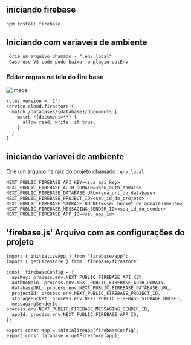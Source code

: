 ## iniciando firebase
````
npm install firebase
````
## Iniciando com variaveis de ambiente
````
 Crie um arquivo chamado - ".env.local"
 Caso use VS'code pode baixar o plugin dotEnv
````


###  Editar regras na tela do fire base

![image](https://github.com/FranciscoWallison/nextjs_firebase_api_simples/assets/19413241/c49326a0-6e51-4e6a-aa3c-3d204cfa9c94)


````
rules_version = '2';
service cloud.firestore {
  match /databases/{database}/documents {
    match /{document=**} {
      allow read, write: if true;
    }
  }
}

````



## iniciando variavei de ambiente

Crie um arquivo na raiz do projeto chamado `.env.local`

````
NEXT_PUBLIC_FIREBASE_API_KEY=<sua_api_key>
NEXT_PUBLIC_FIREBASE_AUTH_DOMAIN=<seu_auth_domain>
NEXT_PUBLIC_FIREBASE_DATABASE_URL=<sua_url_do_database>
NEXT_PUBLIC_FIREBASE_PROJECT_ID=<seu_id_do_projeto>
NEXT_PUBLIC_FIREBASE_STORAGE_BUCKET=<seu_bucket_de_armazenamento>
NEXT_PUBLIC_FIREBASE_MESSAGING_SENDER_ID=<seu_id_do_sender>
NEXT_PUBLIC_FIREBASE_APP_ID=<seu_app_id>
````

##  'firebase.js' Arquivo com as configurações do projeto
````
import { initializeApp } from "firebase/app";
import { getFirestore } from 'firebase/firestore'

const  firebaseConfig = {
  apiKey: process.env.NEXT_PUBLIC_FIREBASE_API_KEY,
  authDomain: process.env.NEXT_PUBLIC_FIREBASE_AUTH_DOMAIN,
  databaseURL: process.env.NEXT_PUBLIC_FIREBASE_DATABASE_URL,
  projectId: process.env.NEXT_PUBLIC_FIREBASE_PROJECT_ID,
  storageBucket: process.env.NEXT_PUBLIC_FIREBASE_STORAGE_BUCKET,
  messagingSenderId: process.env.NEXT_PUBLIC_FIREBASE_MESSAGING_SENDER_ID,
  appId: process.env.NEXT_PUBLIC_FIREBASE_APP_ID,
};

export const app = initializeApp(firebaseConfig);
export const database = getFirestore(app);
````
